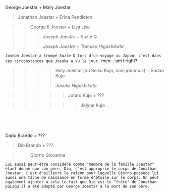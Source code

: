 George Joestar + Mary Joestar 

>Jonathan Joestar + Erina Pendleton 

>>George II Joestar + Lisa Lisa 

>>>Joseph Joestar + Suzie Q
>>>
>>> *Joseph Joestar + Tomoko Higashikata*

`Joseph Joestar a trompé Suzie Q lors d'un voyage au Japon, c'est dans ces circonstances que Josuke a vu le jour.` ~~men... am I right?~~

>>>> Holy Joestar (ou Seiko Kujo, *nom japonais*) + Sadao Kujo
>>>> 
>>>> *Josuke Higashikata*

>>>>> Jotaro Kujo + ??? 

>>>>>> Jolyne Kujo
<br/>
<br/>
<br/>

Dario Brando + ???

>Dio Brando + ??? 

>>Giorno Giovanna

`Lui aussi peut-être considéré comme "membre de la famille Joestar" étant donné que son père, Dio, s'est approprié le corps de Jonathan Joestar. C'est d'ailleurs la raison pour laquelle Giorno possède lui aussi une tâche de naissance en forme d'étoile sur le corps. On peut également ajouter à cela le fait que Dio est le "frère" de Jonathan puisqu'il a été adopté par George Joestar à la mort de son père.`
